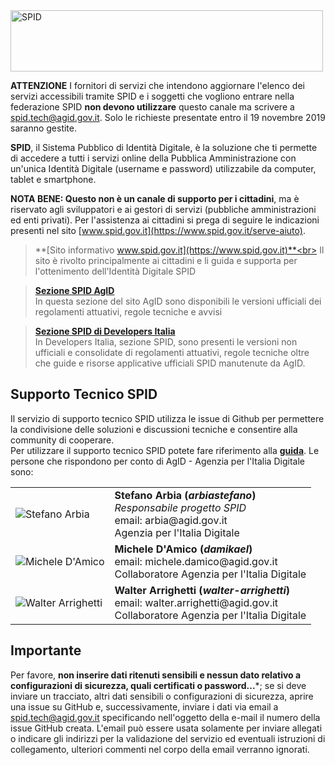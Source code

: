 <img src="https://github.com/italia/spid-graphics/blob/master/spid-logos/spid-logo-b-lb.png" alt="SPID" data-canonical-src="https://github.com/italia/spid-graphics/blob/master/spid-logos/spid-logo-b-lb.png" width="500" height="98" />

**ATTENZIONE** I fornitori di servizi che intendono aggiornare l'elenco dei servizi accessibili tramite SPID e i soggetti che vogliono entrare nella federazione SPID **non devono utilizzare** questo canale ma scrivere a [spid.tech@agid.gov.it](mailto:spid.tech@agid.gov.it). Solo le richieste presentate entro il 19 novembre 2019 saranno gestite.

**SPID**, il Sistema Pubblico di Identità Digitale, è la soluzione che ti permette di accedere a tutti i servizi online della Pubblica Amministrazione con un'unica Identità Digitale (username e password) utilizzabile da computer, tablet e smartphone.

**NOTA BENE: Questo non è un canale di supporto per i cittadini**, ma è riservato agli sviluppatori e ai gestori di servizi (pubbliche amministrazioni ed enti privati). Per l'assistenza ai cittadini si prega di seguire le indicazioni presenti nel sito [www.spid.gov.it](https://www.spid.gov.it/serve-aiuto).

> **[Sito informativo www.spid.gov.it](https://www.spid.gov.it)**<br>
> Il sito è rivolto principalmente ai cittadini e li guida e supporta per l'ottenimento dell'Identità Digitale SPID

> **[Sezione SPID AgID](http://www.agid.gov.it/agenda-digitale/infrastrutture-architetture/spid)**<br>
> In questa sezione del sito AgID sono disponibili le versioni ufficiali dei regolamenti attuativi, regole tecniche e avvisi

> **[Sezione SPID di Developers Italia](https://developers.italia.it/it/spid)**<br>
> In Developers Italia, sezione SPID, sono presenti le versioni non ufficiali e consolidate di regolamenti attuativi, regole tecniche oltre che guide e risorse applicative ufficiali SPID manutenute da AgID.


## Supporto Tecnico SPID

Il servizio di supporto tecnico SPID utilizza le issue di Github per permettere la condivisione delle soluzioni e discussioni tecniche e consentire alla community di cooperare.<br>
Per utilizzare il supporto tecnico SPID potete fare riferimento alla **[guida](https://github.com/italia/spid/blob/master/HOWTO.md)**.
Le persone che rispondono per conto di AgID - Agenzia per l'Italia Digitale sono:

<table>
	<tr>
		<td><img src="https://avatars0.githubusercontent.com/u/23704006?s=64&v=4" alt="Stefano Arbia" data-canonical-src="https://avatars0.githubusercontent.com/u/23704006?s=64&v=4" /></td>
		<td><b>Stefano Arbia (<i>arbiastefano</i>)</b><br><i>Responsabile progetto SPID</i><br>email: arbia@agid.gov.it<br>Agenzia per l'Italia Digitale</td>
	</tr>
	<!-- tr>
		<td><img src="https://avatars2.githubusercontent.com/u/4085151?s=64&v=4" alt="Umberto Rosini" data-canonical-src="https://avatars2.githubusercontent.com/u/4085151?s=64&v=4" /></td>
		<td><b>Umberto Rosini (<i>umbros</i>)</b><br><i>Responsabile tecnico progetto SPID</i><br>email: rosini@agid.gov.it<br>Agenzia per l'Italia Digitale</td>
	</tr -->
	<tr>
		<td><img src="https://avatars2.githubusercontent.com/u/31276401?s=64&v=4" alt="Michele D'Amico" data-canonical-src="https://avatars2.githubusercontent.com/u/31276401?s=64&v=4" /></td>
		<td><b>Michele D'Amico (<i>damikael</i>)</b><br>email: michele.damico@agid.gov.it<br>Collaboratore Agenzia per l'Italia Digitale</td>
	</tr>
		<tr>
		<td><img src="https://avatars1.githubusercontent.com/u/1493024?s=64&v=4" alt="Walter Arrighetti" data-canonical-src="https://avatars1.githubusercontent.com/u/1493024?s=64&v=4" /></td>
		<td><b>Walter Arrighetti (<i>walter-arrighetti</i>)</b><br>email: walter.arrighetti@agid.gov.it<br>Collaboratore Agenzia per l'Italia Digitale</td>
	</tr>
	<!--
	<tr>
		<td><img src="https://avatars2.githubusercontent.com/u/39305574?s=64&v=4" alt="Paolo Smiraglia" data-canonical-src="https://avatars2.githubusercontent.com/u/31276401?s=64&v=4" /></td>
		<td><b>Paolo Smiraglia (<i>psmiraglia-agid</i>)</b><br>email: paolo.smiraglia@agid.gov.it<br>Collaboratore Agenzia per l'Italia Digitale</td>
	</tr>
-->
</table>

## Importante
Per favore, **non inserire dati ritenuti sensibili e nessun dato relativo a configurazioni di sicurezza, quali certificati o password...***; se si deve inviare un tracciato, altri dati sensibili o configurazioni di sicurezza, aprire una issue su GitHub e, successivamente, inviare i dati via email a [spid.tech@agid.gov.it](mailto:spid.tech@agid.gov.it) specificando nell'oggetto della e-mail il numero della issue GitHub creata. L'email può essere usata solamente per inviare allegati o indicare gli indirizzi per la validazione del servizio ed eventuali istruzioni di collegamento, ulteriori commenti nel corpo della email verranno ignorati.

